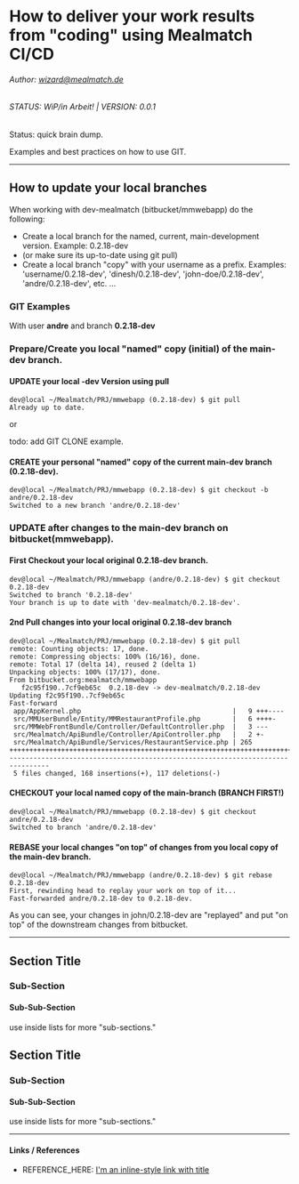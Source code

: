 # How to deliver your work results from "coding" using Mealmatch CI/CD
###### Author: wizard@mealmatch.de 
###### STATUS: WiP/in Arbeit! | VERSION: 0.0.1

Status: quick brain dump.

Examples and best practices on how to use GIT.

----

## How to update your local branches
When working with dev-mealmatch (bitbucket/mmwebapp) do the following:

* Create a local branch for the named, current, main-development version. Example: 0.2.18-dev
* (or make sure its up-to-date using git pull)
* Create a local branch "copy" with your username as a prefix. Examples: 'username/0.2.18-dev', 'dinesh/0.2.18-dev',
'john-doe/0.2.18-dev', 'andre/0.2.18-dev', etc. ...
 

### GIT Examples 
With user **andre** and branch **0.2.18-dev**

### Prepare/Create you local "named" copy (initial) of the main-dev branch.

#### UPDATE your local -dev Version using pull

    dev@local ~/Mealmatch/PRJ/mmwebapp (0.2.18-dev) $ git pull
    Already up to date.

or

todo: add GIT CLONE example.


#### CREATE your personal "named" copy of the current main-dev branch (0.2.18-dev). 
    dev@local ~/Mealmatch/PRJ/mmwebapp (0.2.18-dev) $ git checkout -b andre/0.2.18-dev
    Switched to a new branch 'andre/0.2.18-dev'

### UPDATE after changes to the main-dev branch on bitbucket(mmwebapp).

#### First Checkout your local original 0.2.18-dev branch.
    dev@local ~/Mealmatch/PRJ/mmwebapp (andre/0.2.18-dev) $ git checkout 0.2.18-dev 
    Switched to branch '0.2.18-dev'
    Your branch is up to date with 'dev-mealmatch/0.2.18-dev'.

#### 2nd Pull changes into your local original 0.2.18-dev branch
    
    dev@local ~/Mealmatch/PRJ/mmwebapp (0.2.18-dev) $ git pull
    remote: Counting objects: 17, done.
    remote: Compressing objects: 100% (16/16), done.
    remote: Total 17 (delta 14), reused 2 (delta 1)
    Unpacking objects: 100% (17/17), done.
    From bitbucket.org:mealmatch/mmwebapp
       f2c95f190..7cf9eb65c  0.2.18-dev -> dev-mealmatch/0.2.18-dev
    Updating f2c95f190..7cf9eb65c
    Fast-forward
     app/AppKernel.php                                      |   9 +++----
     src/MMUserBundle/Entity/MMRestaurantProfile.php        |   6 ++++-
     src/MMWebFrontBundle/Controller/DefaultController.php  |   3 ---
     src/Mealmatch/ApiBundle/Controller/ApiController.php   |   2 +-
     src/Mealmatch/ApiBundle/Services/RestaurantService.php | 265 +++++++++++++++++++++++++++++++++++++++++++++++++++++++++++++++++++++++++++++++++++++++++++++++++++++++++++++++++++++++++---------------------------------------------------------------------------------
     5 files changed, 168 insertions(+), 117 deletions(-)

#### CHECKOUT your local named copy of the main-branch (BRANCH FIRST!)
    dev@local ~/Mealmatch/PRJ/mmwebapp (0.2.18-dev) $ git checkout andre/0.2.18-dev
    Switched to branch 'andre/0.2.18-dev'

#### REBASE your local changes "on top" of changes from you local copy of the main-dev branch.
    dev@local ~/Mealmatch/PRJ/mmwebapp (andre/0.2.18-dev) $ git rebase 0.2.18-dev 
    First, rewinding head to replay your work on top of it...
    Fast-forwarded andre/0.2.18-dev to 0.2.18-dev.

As you can see, your changes in john/0.2.18-dev are "replayed" and put "on top" of the downstream changes from bitbucket.

----

## Section Title
### Sub-Section
#### Sub-Sub-Section

use inside lists for more "sub-sections."

## Section Title
### Sub-Section
#### Sub-Sub-Section

use inside lists for more "sub-sections."

----
#### Links / References

* REFERENCE_HERE: [I'm an inline-style link with title](https://www.google.com "Google's Homepage")
